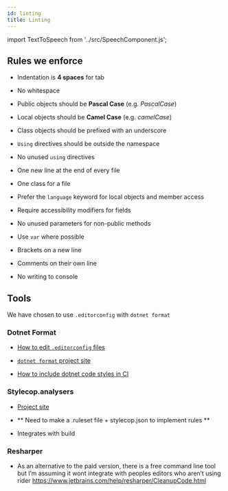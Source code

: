 ```yaml
---
id: linting
title: Linting
---
```


import TextToSpeech from '../src/SpeechComponent.js';

<TextToSpeech>

## Rules we enforce

- Indentation is **4 spaces** for tab

- No whitespace

- Public objects should be **Pascal Case** (e.g. _PascalCase_)

- Local objects should be **Camel Case** (e.g. _camelCase_)

- Class objects should be prefixed with an underscore

- `Using` directives should be outside the namespace

- No unused `using` directives

- One new line at the end of every file

- One class for a file

- Prefer the `language` keyword for local objects and member access

- Require accessibility modifiers for fields

- No unused parameters for non-public methods

- Use `var` where possible

- Brackets on a new line

- Comments on their own line

- No writing to console

## Tools

We have chosen to use `.editorconfig` with `dotnet format`

### Dotnet Format

- [How to edit `.editorconfig` files](https://docs.microsoft.com/en-us/visualstudio/ide/editorconfig-language-conventions?view=vs-2019)

- [`dotnet format` project site](https://github.com/dotnet/format)

- [How to include dotnet code styles in CI](https://www.meziantou.net/enforce-dotnet-code-style-in-ci-with-dotnet-format.html  )

### Stylecop.analysers

- [Project site](https://github.com/DotNetAnalyzers/StyleCopAnalyzers)

- ** Need to make a .ruleset file + stylecop.json to implement rules **

- Integrates with build

### Resharper

- As an alternative to the paid version, there is a free command line tool but I’m assuming it wont integrate with peoples editors who aren’t using rider https://www.jetbrains.com/help/resharper/CleanupCode.html

</TextToSpeech>